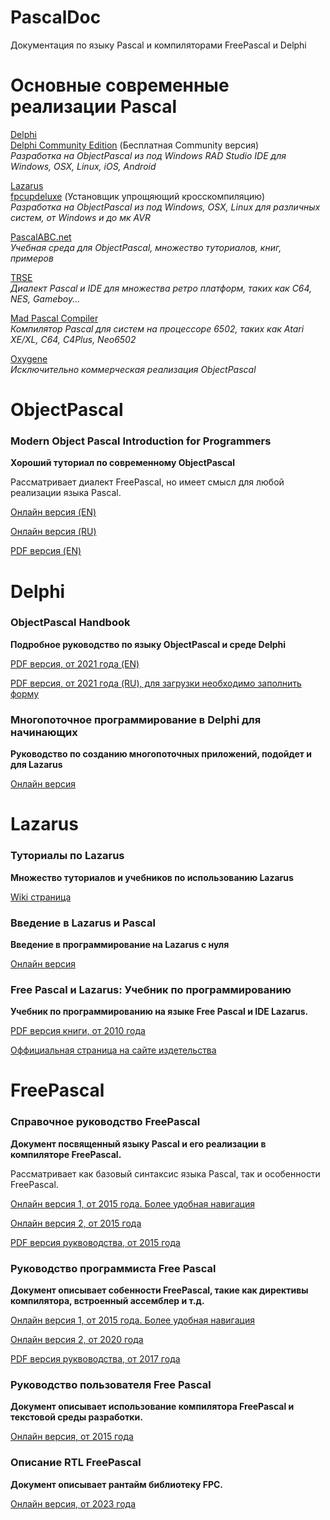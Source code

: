 # PascalDoc
Документация по языку Pascal и компиляторами FreePascal и Delphi

# Основные современные реализации Pascal
[Delphi](https://www.embarcadero.com/products/delphi)  
[Delphi Community Edition](https://www.embarcadero.com/products/delphi/starter) (Бесплатная Community версия)  
*Разработка на ObjectPascal из под Windows RAD Studio IDE для Windows, OSX, Linux, iOS, Android*

[Lazarus](https://www.lazarus-ide.org/)  
[fpcupdeluxe](https://github.com/LongDirtyAnimAlf/fpcupdeluxe) (Установщик упрощяющий кросскомпиляцию)  
*Разработка на ObjectPascal из под Windows, OSX, Linux для различных систем, от Windows и до мк AVR*

[PascalABC.net](https://pascalabc.net/)  
*Учебная среда для ObjectPascal, множество туториалов, книг, примеров*

[TRSE](https://lemonspawn.com/turbo-rascal-syntax-error-expected-but-begin/)  
*Диалект Pascal и IDE для множества ретро платформ, таких как C64, NES, Gameboy...*

[Mad Pascal Compiler](https://mads.atari8.info/doc/en/introduction/)  
*Компилятор Pascal для систем на процессоре 6502, таких как Atari XE/XL, C64, C4Plus, Neo6502*

[Oxygene](https://www.remobjects.com/elements/oxygene/)  
*Исключительно коммерческая реализация ObjectPascal*  

# ObjectPascal
### Modern Object Pascal Introduction for Programmers
**Хороший туториал по современному ObjectPascal**

Рассматривает диалект FreePascal, но имеет смысл для любой реализации языка Pascal.

[Онлайн версия (EN)](https://castle-engine.io/modern_pascal)

[Онлайн версия (RU)](https://castle-engine.io/modern_pascal_introduction_russian.html)

[PDF версия (EN)](https://castle-engine.io/modern_pascal_introduction.pdf)

# Delphi
### ObjectPascal Handbook
**Подробное руководство по языку ObjectPascal и среде Delphi**

[PDF версия, от 2021 года (EN)](https://www.danysoft.com/estaticos/free/Libros%20en%20formato%20GRATUITO/ObjectPascalHandbook_AlexandriaVersion.pdf)

[PDF версия, от 2021 года (RU), для загрузки необходимо заполнить форму](https://lp.embarcadero.com/RU-ObjectPascalEbook)

### Многопоточное программирование в Delphi для начинающих
**Руководство по созданию многопоточных приложений, подойдет и для Lazarus**

[Онлайн версия](https://github.com/loginov-dmitry/multithread/blob/master/multithread_in_delphi_for_beginners.md)

# Lazarus 
### Туториалы по Lazarus
**Множество туториалов и учебников по использованию Lazarus**

[Wiki страница](https://wiki.freepascal.org/Lazarus_Documentation/ru)

### Введение в Lazarus и Pascal
**Введение в программирование на Lazarus с нуля**

[Онлайн версия](https://programm.top/pascal/tutorial/)

### Free Pascal и Lazarus: Учебник по программированию 
**Учебник по программированию на языке Free Pascal и IDE Lazarus.**

[PDF версия книги, от 2010 года](https://github.com/turborium/PascalDoc/raw/main/docs/book_fpc_and_lazarus.pdf)

[Оффициальная страница на сайте издетельства](https://www.altlinux.org/Books:FreePascal)

# FreePascal

### Справочное руководство FreePascal
**Документ посвященный языку Pascal и его реализации в компиляторе FreePascal.**

Рассматривает как базовый синтаксис языка Pascal, так и особенности FreePascal.

[Онлайн версия 1, от 2015 года. Более удобная навигация](http://freepascal.ru/download/book/doc_ref/)

[Онлайн версия 2, от 2015 года](http://www.lazarus-doc.h1n.ru/ref/index.html)

[PDF версия руквоводства, от 2015 года](https://github.com/turborium/PascalDoc/raw/main/docs/ref_ru.pdf)

### Руководство программиста Free Pascal
**Документ описывает собенности FreePascal, такие как директивы компилятора, встроенный ассемблер и т.д.**

[Онлайн версия 1, от 2015 года. Более удобная навигация](http://freepascal.ru/download/book/doc_prog/)

[Онлайн версия 2, от 2020 года](http://www.lazarus-doc.h1n.ru/prog/index.html)

[PDF версия руквоводства, от 2017 года](https://github.com/turborium/PascalDoc/raw/main/docs/prog_ru.pdf)

### Руководство пользователя Free Pascal
**Документ описывает использование компилятора FreePascal и текстовой среды разработки.**

[Онлайн версия, от 2015 года](http://www.lazarus-doc.h1n.ru/user/index.html)

### Описание RTL FreePascal
**Документ описывает рантайм библиотеку FPC.**

[Онлайн версия, от 2023 года](http://www.lazarus-doc.h1n.ru/RTL/index.html)
